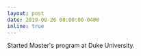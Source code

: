 ```yaml
---
layout: post
date: 2019-08-26 08:00:00-0400
inline: true
---
```


Started Master's program at Duke University.
